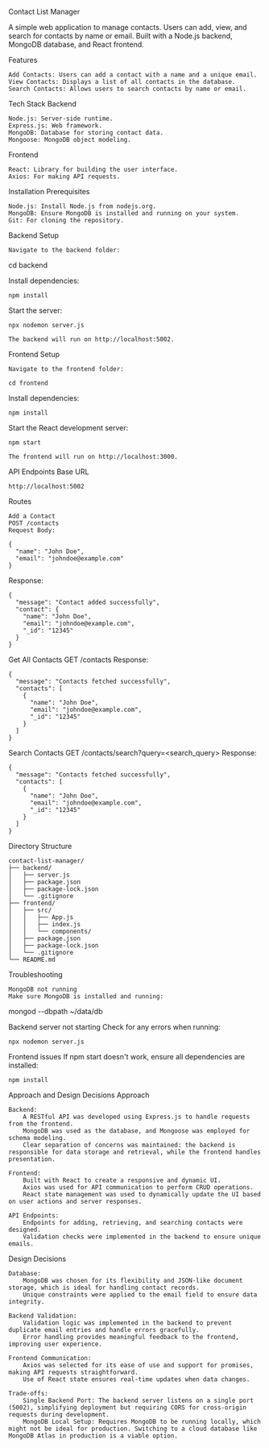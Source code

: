 Contact List Manager

A simple web application to manage contacts. Users can add, view, and search for contacts by name or email. Built with a Node.js backend, MongoDB database, and React frontend.

Features

    Add Contacts: Users can add a contact with a name and a unique email.
    View Contacts: Displays a list of all contacts in the database.
    Search Contacts: Allows users to search contacts by name or email.

Tech Stack
Backend

    Node.js: Server-side runtime.
    Express.js: Web framework.
    MongoDB: Database for storing contact data.
    Mongoose: MongoDB object modeling.

  Frontend
  
    React: Library for building the user interface.
    Axios: For making API requests.


Installation
Prerequisites

    Node.js: Install Node.js from nodejs.org.
    MongoDB: Ensure MongoDB is installed and running on your system.
    Git: For cloning the repository.

Backend Setup

    Navigate to the backend folder:

cd backend

Install dependencies:

    npm install

Start the server:

    npx nodemon server.js

    The backend will run on http://localhost:5002.

Frontend Setup

    Navigate to the frontend folder:

    cd frontend

Install dependencies:

    npm install

Start the React development server:

    npm start

    The frontend will run on http://localhost:3000.

API Endpoints
Base URL

    http://localhost:5002
Routes

    Add a Contact
    POST /contacts
    Request Body:
    
    {
      "name": "John Doe",
      "email": "johndoe@example.com"
    }

Response:

    {
      "message": "Contact added successfully",
      "contact": {
        "name": "John Doe",
        "email": "johndoe@example.com",
        "_id": "12345"
      }
    }

Get All Contacts
GET /contacts
Response:
    
    {
      "message": "Contacts fetched successfully",
      "contacts": [
        {
          "name": "John Doe",
          "email": "johndoe@example.com",
          "_id": "12345"
        }
      ]
    }

Search Contacts
GET /contacts/search?query=<search_query>
Response:

    {
      "message": "Contacts fetched successfully",
      "contacts": [
        {
          "name": "John Doe",
          "email": "johndoe@example.com",
          "_id": "12345"
        }
      ]
    }

Directory Structure

    contact-list-manager/
    ├── backend/
    │   ├── server.js
    │   ├── package.json
    │   ├── package-lock.json
    │   └── .gitignore
    ├── frontend/
    │   ├── src/
    │   │   ├── App.js
    │   │   ├── index.js
    │   │   └── components/
    │   ├── package.json
    │   ├── package-lock.json
    │   └── .gitignore
    └── README.md

Troubleshooting

    MongoDB not running
    Make sure MongoDB is installed and running:

mongod --dbpath ~/data/db

Backend server not starting
Check for any errors when running:

    npx nodemon server.js

Frontend issues
If npm start doesn't work, ensure all dependencies are installed:

    npm install


Approach and Design Decisions
Approach

    Backend:
        A RESTful API was developed using Express.js to handle requests from the frontend.
        MongoDB was used as the database, and Mongoose was employed for schema modeling.
        Clear separation of concerns was maintained: the backend is responsible for data storage and retrieval, while the frontend handles presentation.

    Frontend:
        Built with React to create a responsive and dynamic UI.
        Axios was used for API communication to perform CRUD operations.
        React state management was used to dynamically update the UI based on user actions and server responses.

    API Endpoints:
        Endpoints for adding, retrieving, and searching contacts were designed.
        Validation checks were implemented in the backend to ensure unique emails.

Design Decisions

    Database:
        MongoDB was chosen for its flexibility and JSON-like document storage, which is ideal for handling contact records.
        Unique constraints were applied to the email field to ensure data integrity.

    Backend Validation:
        Validation logic was implemented in the backend to prevent duplicate email entries and handle errors gracefully.
        Error handling provides meaningful feedback to the frontend, improving user experience.

    Frontend Communication:
        Axios was selected for its ease of use and support for promises, making API requests straightforward.
        Use of React state ensures real-time updates when data changes.

    Trade-offs:
        Single Backend Port: The backend server listens on a single port (5002), simplifying deployment but requiring CORS for cross-origin requests during development.
        MongoDB Local Setup: Requires MongoDB to be running locally, which might not be ideal for production. Switching to a cloud database like MongoDB Atlas in production is a viable option.
